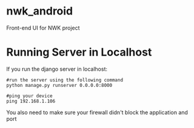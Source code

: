 nwk_android
===========
Front-end UI for NWK project

Running Server in Localhost
===========================
If you run the django server in localhost:

```
#run the server using the following command
python manage.py runserver 0.0.0.0:8000

#ping your device
ping 192.168.1.106
```

You also need to make sure your firewall didn't block the application and port